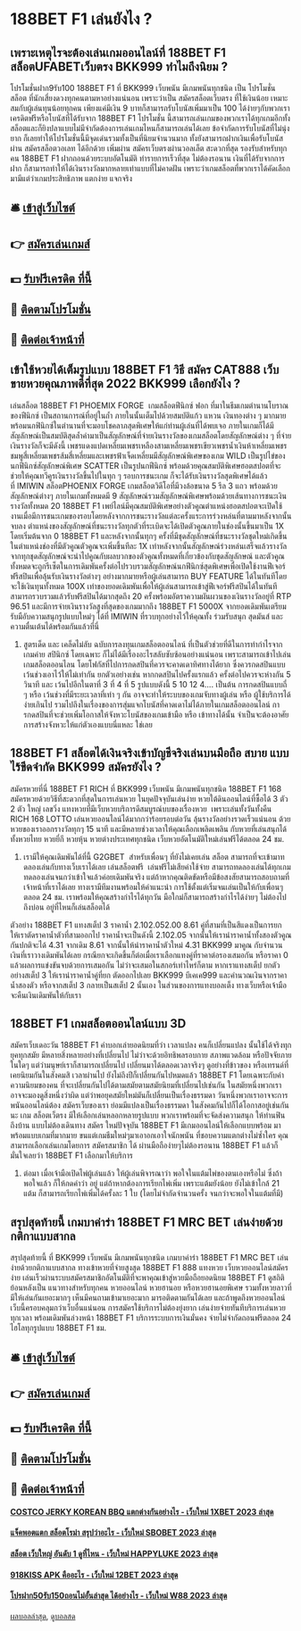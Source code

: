 # 188BET F1 เล่นยังไง ?
## เพราะเหตุไรจะต้องเล่นเกมออนไลน์ที่ 188BET F1 สล็อตUFABETเว็บตรง BKK999 ทำไมถึงนิยม ?
โปรโมชั่นฝาก9รับ100 188BET F1 ที่ BKK999 เว็บพนัน มีเกมพนันทุกชนิด เป็น โปรโมชั่นสล็อต ที่นักเสี่ยงดวงทุกคนตามหาอย่างแน่นอน เพราะว่าเป็น สมัครสล็อตเว็บตรง ที่ใช้เงินน้อย เหมาะสมกับผู้เล่นทุนน้อยทุกคน เพียงแค่มีเงิน 9 บาทก็สามารถรับโบนัสเพิ่มมาเป็น 100 ได้ง่ายๆกับพวกเรา เครดิตฟรีหรือโบนัสที่ได้รับจาก 188BET F1 โปรโมชั่น นี้สามารถเล่นเกมของพวกเราได้ทุกเกมอีกทั้งสล็อตและก็ยิงปลาแบบไม่มีจำกัดต้องการเล่นเกมไหนก็สามารถเล่นได้เลย ข้อจำกัดการรับโบนัสที่ไม่นุ่งยาก ก็เลยทำให้โปรโมชั่นนี้มีจุดเด่นรวมทั้งเป็นที่นิยมจำนวนมาก ทั้งยังสามารถฝากเงินเพื่อรับโบนัสผ่าน สมัครสล็อตวอเลท ได้อีกด้วย เพิ่มผ่าน สมัครเว็บตรงผ่านวอลเล็ต สะดวกที่สุด รองรับสำหรับทุกคน 188BET F1 ฝากถอนด้วยระบบอัตโนมัติ ทำรายการเร็วที่สุด ไม่ต้องรอนาน เงินที่ได้รับจากการฝาก ก็สามารถทำให้ได้เงินรางวัลมากหลายเท่าแบบที่ไม่คาดฝัน เพราะว่าเกมสล็อตที่พวกเราได้คัดเลือกมามีแต่ว่าเกมประสิทธิภาพ แตกง่าย แจกจริง

## 🛎 [เข้าสู่เว็บไซต์](https://bit.ly/3SdLNi2)
## 👉 [สมัครเล่นเกมส์](https://bit.ly/3SdLNi2)
## 💵 [รับฟรีเครดิต ที่นี้](https://bit.ly/3dyRKHj)
## 👑 [ติดตามโปรโมชั่น](https://bit.ly/3dyRKHj)
## 📱 [ติดต่อเจ้าหน้าที่](https://bit.ly/3dyRKHj)

## เข้าใช้หวยได้เต็มรูปแบบ 188BET F1 วิธี สมัคร CAT888 เว็บขายหวยคุณภาพดีที่สุด 2022 BKK999 เลือกยังไง ?
เล่นสล็อต 188BET F1 PHOEMIX FORGE  เกมสล็อตฟีนิกซ์ ฟอก ที่มาในธีมเกมตำนานโบราณของฟีนิกซ์ เป็นสถานการณ์ที่อยู่ในถ้ำ ภายในนั้นเต็มไปด้วยสมบัติแก้ว แหวน เงินทองต่าง ๆ มากมายพร้อมนกฟินิกซ์ในตำนานที่จะมอบโชคลาภสุดพิเศษให้แก่ท่านผู้เล่นที่ได้พบเจอ ภายในเกมก็ได้มีสัญลักษณ์เป็นสมบัติสุดล้ำค่ามาเป็นสัญลักษณ์ที่จ่ายเงินรางวัลของเกมสล็อตโดยสัญลักษณ์ต่าง ๆ ที่จ่ายเงินรางวัลก็จะมีดังนี้ เพชรแดงแปดเหลี่ยมเพชรเหลืองสามเหลี่ยมเพชรเขียวเพชรน้ำเงินห้าเหลี่ยมเพชรชมพูสี่เหลี่ยมเพชรส้มสี่เหลี่ยมและเพชรฟ้าเจ็ดเหลี่ยมมีสัญลักษณ์พิเศษของเกม WILD เป็นรูปไข่ของนกฟีนิกซ์สัญลักษณ์พิเศษ SCATTER เป็นรูปนกฟีนิกซ์ พร้อมด้วยคุณสมบัติพิเศษฮอตสปอตที่จะช่วยให้คุณทวีคูรเงินรางวัลขึ้นไปในทุก ๆ รอบการชนะเกม ก็จะได้รับเงินรางวัลสุดพิเศษได้แล้วที่ IMIWIN
สล็อตPHOENIX FORGE เกมสล็อตวิดีโอที่มีวงล้อขนาด 5 รีล 3 แถว พร้อมด้วยสัญลักษณ์ต่างๆ ภายในเกมทั้งหมดมี 9 สัญลักษณ์รวมสัญลักษณ์พิเศษพร้อมด้วยเส้นทางการชนะเงินรางวัลทั้งหมด 20 188BET F1 เพย์ไลน์มีคุณสมบัติพิเศษอย่างตัวคูณตำแหน่งฮอตสปอตจะเปิดใช้งานเมื่อมีการชนะเกมของรอบโดยหลังจากการชนะรางวัลแต่ละครั้งแระการร่วงหล่นที่ตามมาหลังจากนั้นจบลง ตำแหน่งของสัญลักษณ์ที่ชนะรางวัลทุกตัวที่ระเบิดจะได้เปิดตัวคูณภายในช่องนั้นขึ้นมาเป็น 1X โดยเริ่มต้นจาก 0 188BET F1 และหลังจากนั้นทุกๆ ครั้งที่มีชุดสัญลักษณ์ที่ชนะรางวัลชุดใหม่เกิดขึ้นในตำแหน่งช่องที่มีตัวคูณตัวคูณจะเพิ่มขึ้นทีละ 1X เท่าหลังจากนั้นสัญลักษณ์ร่วงหล่นเสร็จแล้วรางวัลจากทุกชุดสัญลักษณ์จะนำไปคูณกับผลบวกของตัวคูณทั้งหมดที่เกี่ยวข้องกับชุดสัญลักษณ์ และตัวคูณทั้งหมดจะถูกรีเซ็ตในการเดิมพันครั้งต่อไปรวบรวมสัญลักษณ์นกฟีนิกซ์สุดพิเศษเพื่อเปิดใช้งานฟีเจอร์ฟรีสปินเพื่อลุ้นรับเงินรางวัลต่างๆ อย่างมากมายหรือผู้เล่นสามารถ BUY FEATURE ได้ในทันทีโดยจะใช้เงินทุนทั้งหมด 100X เท่าของยอดเดิมพันเพื่อให้ผู้เล่นสามารถเข้าสู่ฟีเจอร์ฟรีสปินได้ในทันทีสามารถรวบรวมแล้วรับฟรีสปินได้มากสุดถึง 20 ครั้งพร้อมอัตราความผันผวนของเงินรางวัลอยู่ที่ RTP 96.51 และมีการจ่ายเงินรางวัลสูงที่สุดของเกมมากถึง 188BET F1 5000X จากยอดเดิมพันเตรียมรับมือับความสนุกรูปแบบใหม่ๆ ได้ที่ IMIWIN ที่รวบทุกอย่างไว้ให้คุณทั้ง ร่วมรับสนุก สุดมันส์ และความตื่นเต้นได้พร้อมกันแล้วที่นี่
1. สูตรเด็ด และ เคล็ดไม่ลับ ฉบับการลงทุนเกมสล็อตออนไลน์ ที่เป็นตัวช่วยที่ดีในการทำกำไรจากเกมค่าย สปินิกซ์ โดยเฉพาะ ก็ไม่ได้มีเรื่องอะไรสลับซับซ้อนอย่างแน่นอน เพราะสามารถเข้าไปเล่นเกมสล็อตออนไลน โดยโฟกัสที่ไปการกดสปินที่ควรจะคาดเดาทิศทางได้ยาก ซึ่งควรกดสปินแบบเว้นช่วงเอาไว้ให้ไม่เท่ากัน ยกตัวเอย่างเช่น หากกดสปินไปครั้งแรกแล้ว ครั้งต่อไปควรจะห่างกัน 5 วินาที และ เว้นไปอีกในตาที่ 3 ที่ 4 ที่ 5 รูปแบบดังนี้ 5 10 12 4…. เป็นต้น การกดสปินแบบถี่ ๆ หรือ เว้นช่วงที่มีระยะเวลาที่เท่า ๆ กัน อาจจะทำให้ระบบของเกมจับทางผู้เล่น หรือ ผู้ใช้บริการได้ง่ายเกินไป รวมไปถึงในเรื่องของการสุ่มแจกโบนัสที่คาดเดาไม่ได้ภายในเกมสล็อตออนไลน์ การกดสปินที่จะช่วยเพิ่มโอกาสให้จังหวะโบนัสของเกมเข้ามือ หรือ เข้าทางได้นั้น จำเป็นจะต้องอาศัยการสร้างจังหวะให้แก่ตัวเองแบบนี่แหละ ใช่เลย

## 188BET F1 สล็อตได้เงินจริงเข้าบัญชีจริงเล่นบนมือถือ สบาย แบบไร้ขีดจำกัด BKK999 สมัครยังไง ?
สมัครหวยที่นี่ 188BET F1 RICH ที่ BKK999 เว็บพนัน มีเกมพนันทุกชนิด 188BET F1 168 สมัครหวยด้วยวิธีที่สะดวกที่สุดในการเล่นหวย ในยุคปัจจุบันเล่นง่าย หวยใต้ดินออนไลน์ที่ซื้อได้ 3 ตัว 2 ตัว ใหญ่ เลขวิ่ง แทงหวยที่มีเว็บหวยบริการดีสมบูรณ์บบของเรื่องหวย  เพราะเล่นทั้งวันทั้งคืน RICH 168 LOTTO เล่นหวยออนไลน์ได้มากกว่าร้อยรอบต่อวัน ลุ้นรางวัลอย่างรวดเร็วแน่นอน ด้วยหวยของเราออกรางวัลทุกๆ 15 นาที และมีหลายช่วงเวลาให้คุณเลือกเพลิดเพลิน กับหวยที่เล่นสนุกได้ทั้งหวยไทย หวยยี่กี หวยหุ้น หวยต่างประเทศทุกชนิด เว็บหวยอัตโนมัติใหม่เล่นฟรีได้ตลอด 24 ชม.
1. เรามีให้คุณเดิมพันได้ที่นี้ G2GBET  สำหรับเพื่อนๆ ที่ยังไม่เคยเล่น สล็อต สามารถที่จะเข้ามาทดลองเล่นกับทางเว็บเราได้เลย เล่นสล็อตฟรี  เล่นฟรีไม่เสียค่าใช้จ่าย สามารถทดลองเล่นได้ทุกเกม ทดลองเล่นจนกว่าเข้าใจแล้วค่อยเดิมพันจริง แต่ถ้าหากคุณติดขัดหรือมีข้อสงสัยสามารถสอบถามที่เจ้าหน้าที่เราได้เลย ทางเรามีทีมงานพร้อมให้คำแนะนำ การใช้ตั้งแต่เริ่มจนเล่นเป็นให้กับเพื่อนๆ ตลอด 24 ชม. เราพร้อมให้คุณสร้างกำไรได้ทุกวัน มือใกม่ก็สามารถสร้างกำไรได้ง่ายๆ ไม่ต้องไปถึงบ่อน อยู่ที่ไหนก็เล่นสล็อตได้

ตัวอย่าง 188BET F1 แทงสเต็ป 3 ราคาน้ำ 2.102.052.00 8.61 คู่ที่สามที่เป็นสีแดงเป็นการยก ให้เราตัดราคาน้ำตัวที่สามออกไป ราคาน้ำจะเป็นดังนี้ 2.102.05 จากนั้นให้เรานำราคาน้ำทั้งสองตัวคูณกันปกติจะได้ 4.31 จากเดิม 8.61 จากนั้นให้นำราคาน้ำตัวใหม่ 4.31 BKK999 มาคูณ กับจำนวนเงินที่เราวางเดิมพันได้เลย
กรณียกจะเกิดขึ้นก็ต่อเมื่อเราเลือกแทงคู่ที่ราคาต่อรองเสมอกัน หรือราคา 0 แล้วผลการแข่งขันจบด้วยการเสมอกัน ไม่ว่าจะเสมอในสกอร์เท่าไหร่ก็ตาม หากเราแทงสเต็ป ยกตัวอย่างสเต็ป 3 ให้เรานำราคาน้ำคู่ที่ยก ตัดออกไปเลย BKK999 บีเคเค999 และคำนวณเงินจากราคาน้ำสองตัว หรือจากสเต็ป 3 กลายเป็นสเต็ป 2 นั้นเอง ในส่วนของการแทงบอลเต็ง ทางเว็บหรือเจ้ามือจะคืนเงินเดิมพันให้กับเรา

## 188BET F1 เกมสล็อตออนไลน์แบบ 3D
สมัครเว็บเดอะวัน 188BET F1 คำบอกเล่ายอดนิยมที่ว่า เวลาแปลง คนก็เปลี่ยนแปลง นั้นใช้ได้จริงทุกยุคทุกสมัย มีหลายสิ่งหลายอย่างที่เปลี่ยนไป ไม่ว่าจะด้วยอิทธิพลรอบกาย สภาพแวดล้อม หรือปัจจัยภายในใดๆ แต่ว่ามนุษย์เราก็สามารถเปลี่ยนไป เปลี่ยนมาได้ตลอดเวลาจริงๆ ดูอย่างที่ข้าวของ หรือเทรนด์ที่เคยนิยมกันในสังคมสิ เวลาผ่านไป ยังไม่ถึงปีก็เปลี่ยนกันไปหมดแล้ว 188BET F1 โดยเฉพาะกับค่าความนิยมของคน ที่จะเปลี่ยนกันไปได้ตามสมัยตามสมัยนิยมที่เปลี่ยนไปเช่นกัน
ในสมัยหนึ่งพวกเราอาจจะมองดูสิ่งหนึ่งว่าผิด แต่ว่าพอยุคสมัยใหม่มันก็เปลี่ยนเป็นเรื่องธรรมดา วันหนึ่งพวกเราอาจจะการ พนันออนไลน์ต้อง สมัครเว็บของเรา ย่อมมีแปลงเป็นเรื่องธรรมดา ในสังคมกันไปก็ได้โอกาสอยู่เช่นกันนะ เกม สล็อตเว็ตรง มีให้เลือกเล่นหลอกหลายรูปแบบ พวกเราพร้อมที่จะจัดส่งความสนุก ให้ท่านฟินถึงบ้าน แบบไม่ต้องเดินทาง สมัคร ใหม่ปัจจุบัน 188BET F1 มีเกมออนไลน์ให้เลือกแบบพร้อม มาพร้อมแบบเกมที่มากมาย ขนแต่เกมธีมใหม่ๆมาเอาอกเอาใจนักพนัน ที่ชอบความแตกต่างไม่ซ้ำใคร คุณสามารถเลือกเล่นเกมโดยการ สมัครสมาชิก ได้ ผ่านมือถือง่ายๆไม่ต้องรอนาน 188BET F1 แล้วก็มั่นใจเลยว่า 188BET F1 เลือกมาให้บริการ
1. ต่อมา เมื่อเจ้ามือเปิดไพ่ผู้เล่นแล้ว ให้ผู้เล่นพิจารณาว่า พอใจในแต้มไพ่ของตนเองหรือไม่ ซึ่งถ้าพอใจแล้ว ก็ให้กดคำว่า อยู่ แต่ถ้าหากต้องการเรียกไพ่เพิ่ม เพราะแต้มยังน้อย ยังไม่เข้าใกล้ 21 แต้ม ก็สามารถเรียกไพ่เพิ่มได้ครั้งละ 1 ใบ (โดยไม่จำกัดจำนวนครั้ง จนกว่าจะพอใจในแต้มที่มี)

## สรุปสุดท้ายนี้ เกมบาค่าร่า 188BET F1 MRC BET เล่นง่ายด้วยกติกาแบบสากล
สรุปสุดท้ายนี้ ที่ BKK999 เว็บพนัน มีเกมพนันทุกชนิด เกมบาค่าร่า 188BET F1 MRC BET เล่นง่ายด้วยกติกาแบบสากล ทางเข้าหวยที่จ่ายสูงสุด 188BET F1 888 แทงหวย เว็บหวยออนไลน์สมัครง่าย เล่นเร็วผ่านระบบสมัครสมาชิกอัตโนมัติที่จะพาคุณเข้าสู่หวยมือถือยอดนิยม 188BET F1 ดูสถิติย้อนหลังเป็น แนวทางสำหรับทุกคน หวยออนไลน์ หวยฮานอย หรือหวยฮานอยพิเศษ รวมทั้งหวยลาวที่มีให้เล่นกันเยอะมากๆ เห็นมีคนถามเข้ามาเยอะมาก มารอติดตามกันได้เลย และถ้าพูดถึงหวยออนไลน์ เว็บนี้ครอบคลุมกว่าเว็บอื่นแน่นอน การสมัครใช้บริการไม่ต้องยุ่งยาก เล่นง่ายจ่ายทันทีบริการเล่นหวยทุกเวลา พร้อมเดิมพันล่วงหน้า 188BET F1 บริการระบบการเงินมั่นคง จ่ายไม่จำกัดถอนฟรีตลอด 24 ไฮโลทุกรูปแบบ 188BET F1 ชม.

## 🛎 [เข้าสู่เว็บไซต์](https://bit.ly/3SdLNi2)
## 👉 [สมัครเล่นเกมส์](https://bit.ly/3SdLNi2)
## 💵 [รับฟรีเครดิต ที่นี้](https://bit.ly/3dyRKHj)
## 👑 [ติดตามโปรโมชั่น](https://bit.ly/3dyRKHj)
## 📱 [ติดต่อเจ้าหน้าที่](https://bit.ly/3dyRKHj)

#### [COSTCO JERKY KOREAN BBQ แตกต่างกันอย่างไร - เว็บใหม่ 1XBET 2023 ล่าสุด](https://atom.io/themes/costco%20jerky%20korean%20bbq%20แตกต่างกันอย่างไร%20-%20เว็บใหม่%201xbet%202023%20ล่าสุด)
#### [แจ็คพอตแตก สล็อตโรม่า สรุปว่าอะไร - เว็บใหม่ SBOBET 2023 ล่าสุด](https://atom.io/themes/แจ็คพอตแตก%20สล็อตโรม่า%20สรุปว่าอะไร%20-%20เว็บใหม่%20sbobet%202023%20ล่าสุด)
#### [สล็อต เว็บใหญ่ อันดับ 1 ดูที่ไหน - เว็บใหม่ HAPPYLUKE 2023 ล่าสุด](https://atom.io/themes/สล็อต%20เว็บใหญ่%20อันดับ%201%20ดูที่ไหน%20-%20เว็บใหม่%20happyluke%202023%20ล่าสุด)
#### [918KISS APK คืออะไร - เว็บใหม่ 12BET 2023 ล่าสุด](https://atom.io/themes/918kiss%20apk%20คืออะไร%20-%20เว็บใหม่%2012bet%202023%20ล่าสุด)
#### [โปรฝาก50รับ150ถอนไม่อั้นล่าสุด ได้อย่างไร - เว็บใหม่ W88 2023 ล่าสุด](https://atom.io/themes/โปรฝาก50รับ150ถอนไม่อั้นล่าสุด%20ได้อย่างไร%20-%20เว็บใหม่%20w88%202023%20ล่าสุด)

[ผลบอลล่าสุด](https://siamsport.tv "ผลบอลล่าสุด"), [ดูบอลสด](https://siamsport.tv/ดูบอลสด "ดูบอลสด")